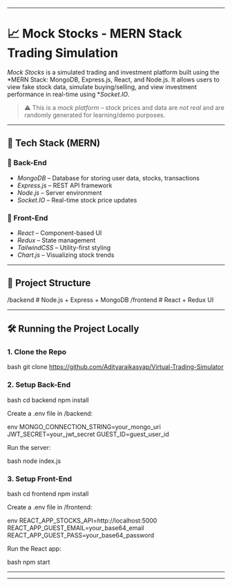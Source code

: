 
---

# 📈 Mock Stocks - MERN Stack Trading Simulation

*Mock Stocks* is a simulated trading and investment platform built using the *MERN Stack: MongoDB, Express.js, React, and Node.js. It allows users to view fake stock data, simulate buying/selling, and view investment performance in real-time using **Socket.IO*.

> ⚠ This is a *mock platform* – stock prices and data are *not real* and are randomly generated for learning/demo purposes.

---

## 🚀 Tech Stack (MERN)

### 🔧 Back-End

* *MongoDB* – Database for storing user data, stocks, transactions
* *Express.js* – REST API framework
* *Node.js* – Server environment
* *Socket.IO* – Real-time stock price updates

### 🎨 Front-End

* *React* – Component-based UI
* *Redux* – State management
* *TailwindCSS* – Utility-first styling
* *Chart.js* – Visualizing stock trends

---

## 📁 Project Structure


/backend     # Node.js + Express + MongoDB
/frontend    # React + Redux UI


---

## 🛠 Running the Project Locally

### 1. Clone the Repo

bash
git clone https://github.com/Adityaraikasyap/Virtual-Trading-Simulator


### 2. Setup Back-End

bash
cd backend
npm install


Create a .env file in /backend:

env
MONGO_CONNECTION_STRING=your_mongo_uri
JWT_SECRET=your_jwt_secret
GUEST_ID=guest_user_id


Run the server:

bash
node index.js


### 3. Setup Front-End

bash
cd frontend
npm install


Create a .env file in /frontend:

env
REACT_APP_STOCKS_API=http://localhost:5000
REACT_APP_GUEST_EMAIL=your_base64_email
REACT_APP_GUEST_PASS=your_base64_password


Run the React app:

bash
npm start


---

---
